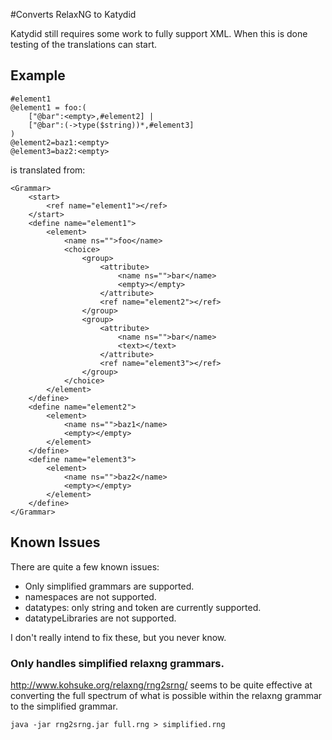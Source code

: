 #Converts RelaxNG to Katydid

Katydid still requires some work to fully support XML.
When this is done testing of the translations can start.

## Example

```
#element1
@element1 = foo:(
    ["@bar":<empty>,#element2] |
    ["@bar":(->type($string))*,#element3]
)
@element2=baz1:<empty>
@element3=baz2:<empty>
```

is translated from:

```
<Grammar>
    <start>
        <ref name="element1"></ref>
    </start>
    <define name="element1">
        <element>
            <name ns="">foo</name>
            <choice>
                <group>
                    <attribute>
                        <name ns="">bar</name>
                        <empty></empty>
                    </attribute>
                    <ref name="element2"></ref>
                </group>
                <group>
                    <attribute>
                        <name ns="">bar</name>
                        <text></text>
                    </attribute>
                    <ref name="element3"></ref>
                </group>
            </choice>
        </element>
    </define>
    <define name="element2">
        <element>
            <name ns="">baz1</name>
            <empty></empty>
        </element>
    </define>
    <define name="element3">
        <element>
            <name ns="">baz2</name>
            <empty></empty>
        </element>
    </define>
</Grammar>
```

## Known Issues

There are quite a few known issues:
  - Only simplified grammars are supported.
  - namespaces are not supported.
  - datatypes: only string and token are currently supported.
  - datatypeLibraries are not supported.

I don't really intend to fix these, but you never know.

### Only handles simplified relaxng grammars.

http://www.kohsuke.org/relaxng/rng2srng/ seems to be quite effective at converting the full spectrum of what is possible within the relaxng grammar to the simplified grammar.

```
java -jar rng2srng.jar full.rng > simplified.rng
```
